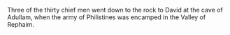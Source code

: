 Three of the thirty chief men went down to the rock to David at the cave of Adullam, when the army of Philistines was encamped in the Valley of Rephaim.
